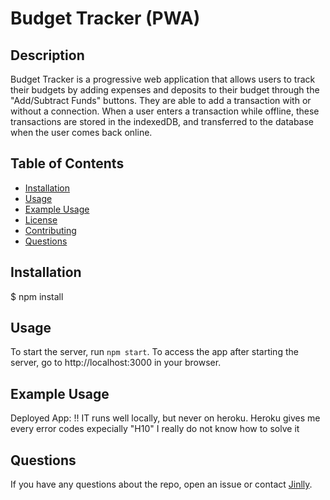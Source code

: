 # Budget Tracker (PWA)

## Description

Budget Tracker is a progressive web application that allows users to track their budgets by adding expenses and deposits to their budget through the "Add/Subtract Funds" buttons. They are able to add a transaction with or without a connection. When a user enters a transaction while offline, these transactions are stored in the indexedDB, and transferred to the database when the user comes back online.

## Table of Contents

- [Installation](#installation)
- [Usage](#usage)
- [Example Usage](#example-usage)
- [License](#license)
- [Contributing](#contributing)
- [Questions](#questions)

## Installation

$ npm install

## Usage

To start the server, run `npm start`. To access the app after starting the server, go to http://localhost:3000 in your browser.

## Example Usage

Deployed App: !! IT runs well locally, but never on heroku. Heroku gives me every error codes expecially "H10" I really do not know how to solve it


## Questions

If you have any questions about the repo, open an issue or contact [Jinlly](https://github.com/Jinlly/pwa-bugetTracker).
